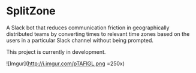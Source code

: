 # SplitZone
A Slack bot that reduces communication friction in geographically distributed teams by converting times to relevant time zones based on the users in a particular Slack channel without being prompted.  

This project is currently in development. 

![Imgur](http://i.imgur.com/pTAFlGL.png =250x)
